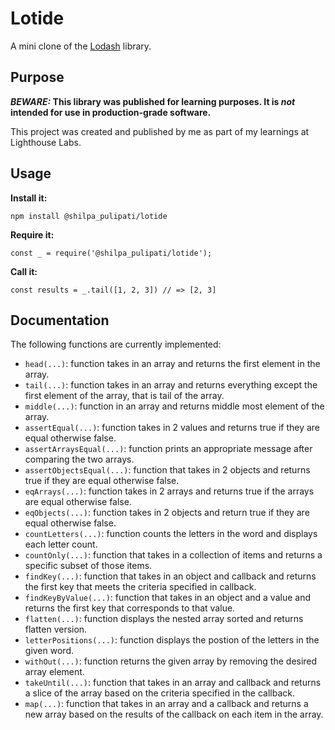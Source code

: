 # Lotide

A mini clone of the [Lodash](https://lodash.com) library.

## Purpose

**_BEWARE:_ This library was published for learning purposes. It is _not_ intended for use in production-grade software.**

This project was created and published by me as part of my learnings at Lighthouse Labs. 

## Usage

**Install it:**

`npm install @shilpa_pulipati/lotide`

**Require it:**

`const _ = require('@shilpa_pulipati/lotide');`

**Call it:**

`const results = _.tail([1, 2, 3]) // => [2, 3]`

## Documentation

The following functions are currently implemented:

* `head(...)`: function takes in an array and returns the first element in the array.
* `tail(...)`:  function takes in an array and returns everything except the first element of the array, that is tail of the array.
* `middle(...)`: function in an array and returns middle most element of the array.
* `assertEqual(...)`: function takes in 2 values and returns true if they are equal otherwise false.
* `assertArraysEqual(...)`: function prints an appropriate message after comparing the two arrays.
* `assertObjectsEqual(...)`: function that takes in 2 objects and returns true if they are equal otherwise false.
* `eqArrays(...)`: function takes in 2 arrays and returns true if the arrays are equal otherwise false.
* `eqObjects(...)`: function takes in 2 objects and return true if they are equal otherwise false.
* `countLetters(...)`: function counts the letters in the word and displays each letter count.
* `countOnly(...)`: function that takes in a collection of items and returns a specific subset of those items.
* `findKey(...)`:  function that takes in an object and callback and returns the first key that meets the criteria specified in callback.
* `findKeyByValue(...)`: function that takes in an object and a value and returns the first key that corresponds to that value.
* `flatten(...)`: function displays the nested array sorted and returns flatten version.
* `letterPositions(...)`: function displays the postion of the letters in the given word.
* `withOut(...)`: function returns the given array by removing the desired array element.
* `takeUntil(...)`: function that takes in an array and callback and returns a slice of the array based on the criteria specified in the callback.
* `map(...)`: function that takes in an array and a callback and returns a new array based on the results of the callback on each item in the array.
